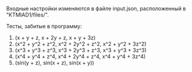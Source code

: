 Входные настройки изменяются в файле input.json, расположенный в "KTMIAD1/files/".

Тесты, забитые в программу:
1) (x + y + z, x + 2y + z, x + y + 3z)
2) (x^2 + y^2 + z^2, x^2 + 2y^2 + z^2, x^2 + y^2 + 3z^2)
3) (x^3 + y^3 + z^3, x^3 + 2y^3 + z^3, x^3 + y^3 + 3z^3)
4) (x^4 + y^4 + z^4, x^4 + 2y^4 + z^4, x^4 + y^4 + 3z^4)
5) (sin(y + z), sin(x + z), sin(x + y))
